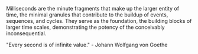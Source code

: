
Milliseconds are the minute fragments that make up the larger entity of time, the minimal granules that contribute to the buildup of events, sequences, and cycles. They serve as the foundation, the building blocks of larger time scales, demonstrating the potency of the conceivably inconsequential.

"Every second is of infinite value." - Johann Wolfgang von Goethe

